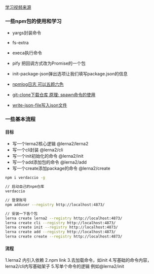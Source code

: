 [学习视频来源](https://www.bilibili.com/video/BV1s44y1C7an?spm_id_from=333.337.search-card.all.click)

### 一些npm包的使用和学习

- yargs封装命令

- fs-extra

- execa执行命令

- pify 把回调方式改为Promise的一个包

- init-package-json弹出选项让我们填写package.json的信息

- [npmlog日志 可以五颜六色](https://www.npmjs.com/package/npmlog)

- [git-clone下载仓库 原理: spawn命令的使用](https://www.npmjs.com/package/git-clone)

- [write-json-file写入json文件](https://www.npmjs.com/package/write-json-file)



### 一些基本流程

#### 目标
- 写一个lerna2核心逻辑  @lerna2/lerna2
- 写一个cli封装  @lerna2/cli
- 写一个init初始化的命令 @lerna2/init
- 写一个add添加包的命令 @lerna2/add
- 写一个create添加package的命令 @lerna2/create

```bash
npm i verdaccio -g

// 启动自己的npm仓库
verdaccio

// 登录账号
npm adduser --registry http://localhost:4873/

// 安装一下各个包
lerna create lerna2 --registry http://localhost:4873/
lerna create cli --registry http://localhost:4873/  
lerna create init --registry http://localhost:4873/
lerna create add --registry http://localhost:4873/
lerna create create --registry http://localhost:4873/
```
#### 流程
1.lerna2 内引入依赖
2.npm link
3.去加载命令，如init
4.写基础的命令内容，lerna2/cli内写基础架子
5.写单个命令的逻辑 例如@lerna2/init
